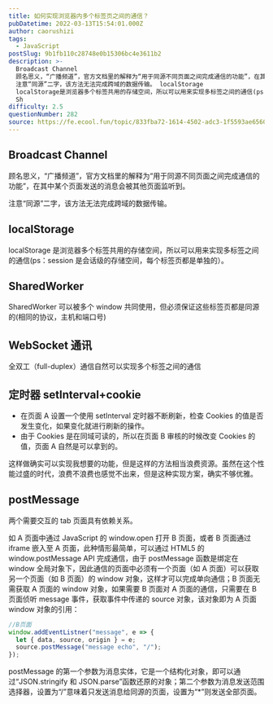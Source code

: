 ```yaml
---
title: 如何实现浏览器内多个标签页之间的通信？
pubDatetime: 2022-03-13T15:54:01.000Z
author: caorushizi
tags:
  - JavaScript
postSlug: 9b1fb110c28748e0b15306bc4e3611b2
description: >-
  Broadcast Channel
  顾名思义，“广播频道”，官方文档里的解释为“用于同源不同页面之间完成通信的功能”，在其中某个页面发送的消息会被其他页面监听到。
  注意“同源”二字，该方法无法完成跨域的数据传输。 localStorage
  localStorage是浏览器多个标签共用的存储空间，所以可以用来实现多标签之间的通信(ps：session是会话级的存储空间，每个标签页都是单独的）。
  Sh
difficulty: 2.5
questionNumber: 282
source: https://fe.ecool.fun/topic/833fba72-1614-4502-adc3-1f5593ae6560
---
```


## Broadcast Channel

顾名思义，“广播频道”，官方文档里的解释为“用于同源不同页面之间完成通信的功能”，在其中某个页面发送的消息会被其他页面监听到。

注意“同源”二字，该方法无法完成跨域的数据传输。

## localStorage

localStorage 是浏览器多个标签共用的存储空间，所以可以用来实现多标签之间的通信(ps：session 是会话级的存储空间，每个标签页都是单独的）。

## SharedWorker

SharedWorker 可以被多个 window 共同使用，但必须保证这些标签页都是同源的(相同的协议，主机和端口号)

## WebSocket 通讯

全双工（full-duplex）通信自然可以实现多个标签之间的通信

## 定时器 setInterval+cookie

- 在页面 A 设置一个使用 setInterval 定时器不断刷新，检查 Cookies 的值是否发生变化，如果变化就进行刷新的操作。
- 由于 Cookies 是在同域可读的，所以在页面 B 审核的时候改变 Cookies 的值，页面 A 自然是可以拿到的。

这样做确实可以实现我想要的功能，但是这样的方法相当浪费资源。虽然在这个性能过盛的时代，浪费不浪费也感觉不出来，但是这种实现方案，确实不够优雅。

## postMessage

两个需要交互的 tab 页面具有依赖关系。

如 A 页面中通过 JavaScript 的 window.open 打开 B 页面，或者 B 页面通过 iframe 嵌入至 A 页面，此种情形最简单，可以通过 HTML5 的 window.postMessage API 完成通信，由于 postMessage 函数是绑定在 window 全局对象下，因此通信的页面中必须有一个页面（如 A 页面）可以获取另一个页面（如 B 页面）的 window 对象，这样才可以完成单向通信；B 页面无需获取 A 页面的 window 对象，如果需要 B 页面对 A 页面的通信，只需要在 B 页面侦听 message 事件，获取事件中传递的 source 对象，该对象即为 A 页面 window 对象的引用：

```js
//B页面
window.addEventListner("message", e => {
  let { data, source, origin } = e;
  source.postMessage("message echo", "/");
});
```

postMessage 的第一个参数为消息实体，它是一个结构化对象，即可以通过“JSON.stringify 和 JSON.parse”函数还原的对象；第二个参数为消息发送范围选择器，设置为“/”意味着只发送消息给同源的页面，设置为“\*”则发送全部页面。

